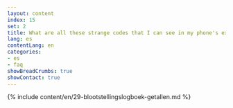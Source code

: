 ```yaml
---
layout: content
index: 15
set: 2
title: What are all these strange codes that I can see in my phone's exposure log?
lang: es
contentLang: en
categories:
- es
- faq
showBreadCrumbs: true
showContact: true
---
```

{% include content/en/29-blootstellingslogboek-getallen.md %}
